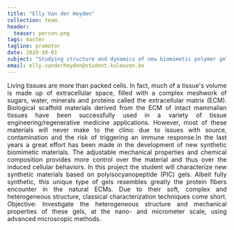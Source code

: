 ```yaml
---
title: "Elly Van der Heyden"
collection: team
header:
  teaser: person.png
tags: master
tagline: promotor
date: 2020-10-01
subject: "Studying structure and dynamics of new biomimetic polymer gels using advanced microscopy"
email: elly.vanderheyden@student.kuleuven.be
---
```

<p align= "justify">
Living tissues are more than packed cells. In fact, much of a tissue's volume is made up of extracellular space, filled with a complex meshwork of sugars, water, minerals and proteins called the extracellular matrix (ECM). Biological scaffold materials derived from the ECM of intact mammalian tissues have been successfully used in a variety of tissue engineering/regenerative medicine applications. However, most of these materials will never make to the clinic due to issues with source, contamination and the risk of triggering an immune response.In the last years a great effort has been made in the development of new synthetic biomimetic materials. The adjustable mechanical properties and chemical composition provides more control over the material and thus over the induced cellular behaviors. In this project the student will characterize new synthetic materials based on polyisocyanopeptide (PIC) gels. Albeit fully synthetic, this unique type of gels resembles greatly the protein fibers encounter in the natural ECMs. Due to their soft, complex and heterogeneous structure, classical characterization techniques come short.
Objective: Investigate the heterogeneous structure and mechanical properties of these gels, at the nano- and micrometer scale, using advanced microscopic methods.
